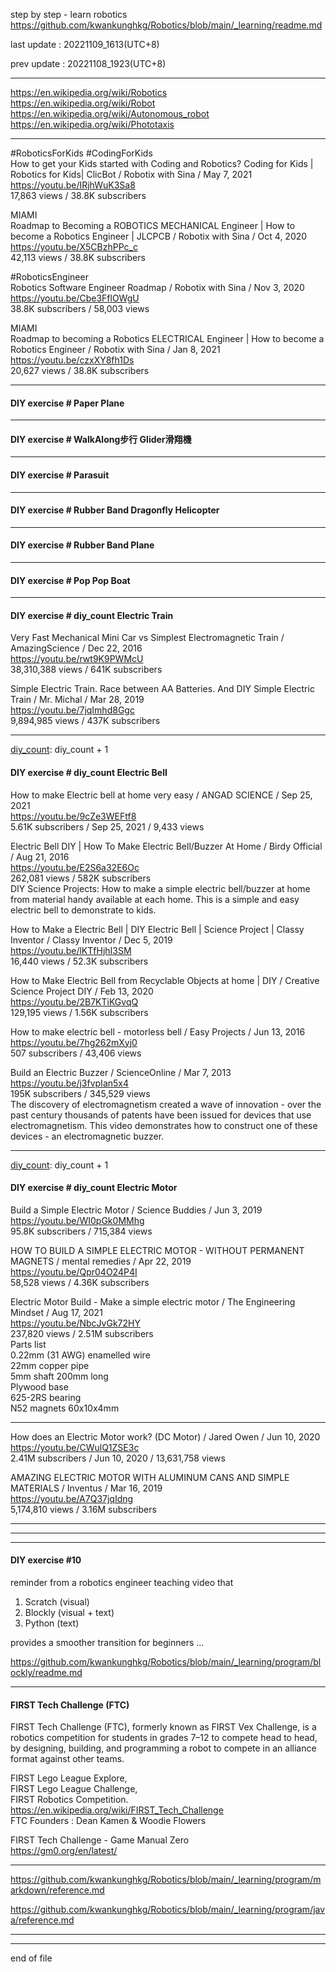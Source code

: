 step by step - learn robotics  
  https://github.com/kwankunghkg/Robotics/blob/main/_learning/readme.md  
  
last update : 20221109_1613(UTC+8)   
  
prev update : 20221108_1923(UTC+8)  
  
---------------------------------------------  
    
  https://en.wikipedia.org/wiki/Robotics  
  https://en.wikipedia.org/wiki/Robot  
  https://en.wikipedia.org/wiki/Autonomous_robot  
  https://en.wikipedia.org/wiki/Phototaxis  
    
---------------------------------------------  
    
#RoboticsForKids #CodingForKids  
How to get your Kids started with Coding and Robotics? Coding for Kids | Robotics for Kids| ClicBot / Robotix with Sina / May 7, 2021   
  https://youtu.be/IRjhWuK3Sa8  
17,863 views  / 38.8K subscribers  
    
MIAMI  
Roadmap to Becoming a ROBOTICS MECHANICAL Engineer | How to become a Robotics Engineer | JLCPCB / Robotix with Sina /  Oct 4, 2020   
  https://youtu.be/X5CBzhPPc_c  
42,113 views  / 38.8K subscribers  
  
#RoboticsEngineer  
Robotics Software Engineer Roadmap / Robotix with Sina /  Nov 3, 2020   
  https://youtu.be/Cbe3FflOWgU  
38.8K subscribers / 58,003 views   
  
MIAMI  
Roadmap to becoming a Robotics ELECTRICAL Engineer | How to become a Robotics Engineer / Robotix with Sina /  Jan 8, 2021   
  https://youtu.be/czxXY8fh1Ds  
20,627 views  / 38.8K subscribers  
  
  
---------------------------------------------  
[diy_count]: 1  
  
#### DIY exercise # Paper Plane  
  
---------------------------------------------  
  
#### DIY exercise # WalkAlong步行 Glider滑翔機  
  
---------------------------------------------  
  
#### DIY exercise # Parasuit  
  
---------------------------------------------  
  
#### DIY exercise # Rubber Band Dragonfly Helicopter  
  
---------------------------------------------  
  
#### DIY exercise # Rubber Band Plane  
  
---------------------------------------------  
  
#### DIY exercise # Pop Pop Boat  
  
---------------------------------------------  
  
#### DIY exercise # diy_count Electric Train 
   
Very Fast Mechanical Mini Car vs Simplest Electromagnetic Train / AmazingScience /  Dec 22, 2016   
  https://youtu.be/rwt9K9PWMcU  
38,310,388 views  / 641K subscribers  
  
  
Simple Electric Train. Race between AA Batteries. And DIY Simple Electric Train / Mr. Michal /  Mar 28, 2019   
  https://youtu.be/7jqImhd8Ggc  
9,894,985 views  / 437K subscribers  
  
  
---------------------------------------------  
  
[diy_count]: diy_count + 1  
#### DIY exercise # diy_count Electric Bell  
  
How to make Electric bell at home very easy / ANGAD SCIENCE /  Sep 25, 2021   
  https://youtu.be/9cZe3WEFtf8  
5.61K subscribers / Sep 25, 2021  / 9,433 views   
  
Electric Bell DIY | How To Make Electric Bell/Buzzer At Home / Birdy Official /  Aug 21, 2016  
  https://youtu.be/E2S6a32E6Oc  
262,081 views  / 582K subscribers  
DIY Science Projects: How to make a simple electric bell/buzzer at home from material handy available at each home.  This is a simple and easy electric bell to demonstrate to kids.  
  
How to Make a Electric Bell | DIY Electric Bell | Science Project | Classy Inventor / Classy Inventor /  Dec 5, 2019   
  https://youtu.be/lKTfHjhI3SM  
16,440 views  / 52.3K subscribers  
  
How to Make Electric Bell from Recyclable Objects at home | DIY / Creative Science Project DIY /  Feb 13, 2020   
  https://youtu.be/2B7KTiKGvqQ  
129,195 views  / 1.56K subscribers  
  
How to make electric bell - motorless bell / Easy Projects /  Jun 13, 2016   
  https://youtu.be/7hg262mXyj0  
507 subscribers / 43,406 views   
  
Build an Electric Buzzer / ScienceOnline /  Mar 7, 2013  
  https://youtu.be/j3fvpIan5x4  
195K subscribers / 345,529 views   
The discovery of electromagnetism created a wave of innovation - over the past century thousands of patents have been issued for devices that use electromagnetism. This video demonstrates how to construct one of these devices - an electromagnetic buzzer.  
    
---------------------------------------------  
[diy_count]: diy_count + 1  

#### DIY exercise # diy_count Electric Motor  
  
Build a Simple Electric Motor / Science Buddies /  Jun 3, 2019   
  https://youtu.be/WI0pGk0MMhg  
95.8K subscribers / 715,384 views   
  
HOW TO BUILD A SIMPLE ELECTRIC MOTOR - WITHOUT PERMANENT MAGNETS / mental remedies /  Apr 22, 2019   
  https://youtu.be/Qpr04O24P4I  
58,528 views  / 4.36K subscribers  
  
Electric Motor Build - Make a simple electric motor / The Engineering Mindset / Aug 17, 2021   
  https://youtu.be/NbcJvGk72HY  
237,820 views  / 2.51M subscribers  
Parts list  
0.22mm (31 AWG) enamelled wire  
22mm copper pipe  
5mm shaft 200mm long  
Plywood base  
625-2RS bearing  
N52 magnets 60x10x4mm  
  
  
---------------------------------------------  
  
  
How does an Electric Motor work? (DC Motor) / Jared Owen /  Jun 10, 2020   
https://youtu.be/CWulQ1ZSE3c  
2.41M subscribers / Jun 10, 2020  / 13,631,758 views   
  
  
AMAZING ELECTRIC MOTOR WITH ALUMINUM CANS AND SIMPLE MATERIALS / Inventus /  Mar 16, 2019   
https://youtu.be/A7Q37jqIdng  
5,174,810 views  / 3.16M subscribers  
  
  
  
---------------------------------------------  
  

  
---------------------------------------------  
  
---------------------------------------------  
  
#### DIY exercise #10  
  
reminder from a robotics engineer teaching video that  
  
1. Scratch (visual)  
2. Blockly (visual + text)  
3. Python (text)  
  
provides a smoother transition for beginners ...  
  
  https://github.com/kwankunghkg/Robotics/blob/main/_learning/program/blockly/readme.md  
  
  
  
---------------------------------------------  
  
#### FIRST Tech Challenge (FTC)

FIRST Tech Challenge (FTC), formerly known as FIRST Vex Challenge, is a robotics competition for students in grades 7–12 to compete head to head, by designing, building, and programming a robot to compete in an alliance format against other teams.  
  
FIRST Lego League Explore,   
FIRST Lego League Challenge,   
FIRST Robotics Competition.  
  https://en.wikipedia.org/wiki/FIRST_Tech_Challenge  
FTC Founders : Dean Kamen & Woodie Flowers  
  
FIRST Tech Challenge - Game Manual Zero  
  https://gm0.org/en/latest/  
  
  
---------------------------------------------  
  
  
  https://github.com/kwankunghkg/Robotics/blob/main/_learning/program/markdown/reference.md  

  https://github.com/kwankunghkg/Robotics/blob/main/_learning/program/java/reference.md  

---------------------------------------------  
  
---------------------------------------------  
end of file
